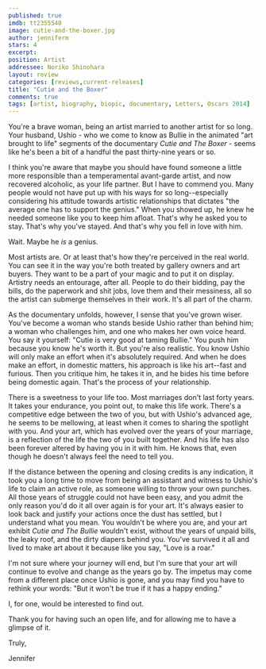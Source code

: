 ```yaml
---
published: true
imdb: tt2355540
image: cutie-and-the-boxer.jpg
author: jenniferm
stars: 4
excerpt: 
position: Artist
addressee: Noriko Shinohara
layout: review
categories: [reviews,current-releases]
title: "Cutie and the Boxer"
comments: true
tags: [artist, biography, biopic, documentary, Letters, Oscars 2014]
---
```

You're a brave woman, being an artist married to another artist for so long. Your husband, Ushio - who we come to know as Bullie in the animated "art brought to life" segments of the documentary _Cutie and The Boxer_ - seems like he's been a bit of a handful the past thirty-nine years or so.

I think you're aware that maybe you should have found someone a little more responsible than a temperamental avant-garde artist, and now recovered alcoholic, as your life partner. But I have to commend you. Many people would not have put up with his ways for so long--especially considering his attitude towards artistic relationships that dictates "the average one has to support the genius." When you showed up, he knew he needed someone like you to keep him afloat. That's why he asked you to stay. That's why you've stayed. And that's why you fell in love with him.

Wait. Maybe he _is_ a genius.

 Most artists are. Or at least that's how they're perceived in the real world. You can see it in the way you're both treated by gallery owners and art buyers. They want to be a part of your magic and to put it on display. Artistry needs an entourage, after all. People to do their bidding, pay the bills, do the paperwork and shit jobs, love them and their messiness, all so the artist can submerge themselves in their work.  It's all part of the charm. 

As the documentary unfolds, however, I sense that you've grown wiser. You've become a woman who stands beside Ushio rather than behind him; a woman who challenges him, and one who makes her own voice heard. You say it yourself: "Cutie is very good at taming Bullie." You push him because you know he's worth it. But you're also realistic. You know Ushio will only make an effort when it's absolutely required.  And when he does make an effort, in domestic matters, his approach is like his art--fast and furious. Then you critique him, he takes it in, and he bides his time before being domestic again. That's the process of your relationship.

There is a sweetness to your life too. Most marriages don't last forty years. It takes your endurance, you point out, to make this life work. There's a competitive edge between the two of you, but with Ushio's advanced age, he seems to be mellowing, at least when it comes to sharing the spotlight with you. And your art, which has evolved over the years of your marriage, is a reflection of the life the two of you built together. And his life has also been forever altered by having you in it with him. He knows that, even though he doesn't always feel the need to tell you.

If the distance between the opening and closing credits is any indication, it took you a long time to move from being an assistant and witness to Ushio's life to claim an active role, as someone willing to throw your own punches. All those years of struggle could not have been easy, and you admit the only reason you'd do it all over again is for your art. It's always easier to look back and justify your actions once the dust has settled, but I understand what you mean. You wouldn't be where you are, and your art exhibit _Cutie and The Bullie_ wouldn't exist, without the years of unpaid bills, the leaky roof, and the dirty diapers behind you. You've survived it all and lived to make art about it because like you say, "Love is a roar."

I'm not sure where your journey will end, but I'm sure that your art will continue to evolve and change as the years go by. The impetus may come from a different place once Ushio is gone, and you may find you have to rethink your words: "But it won't be true if it has a happy ending."

I, for one, would be interested to find out.

Thank you for having such an open life, and for allowing me to have a glimpse of it.

Truly,

Jennifer